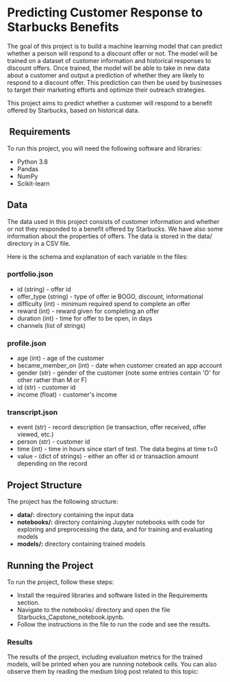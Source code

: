 # Predicting Customer Response to Starbucks Benefits

The goal of this project is to build a machine learning model that can predict whether a person will respond to a discount offer or not. The model will be trained on a dataset of customer information and historical responses to discount offers. Once trained, the model will be able to take in new data about a customer and output a prediction of whether they are likely to respond to a discount offer. This prediction can then be used by businesses to target their marketing efforts and optimize their outreach strategies.

This project aims to predict whether a customer will respond to a benefit offered by Starbucks, based on historical data.

##  Requirements
To run this project, you will need the following software and libraries:

- Python 3.8
- Pandas
- NumPy
- Scikit-learn

## Data

The data used in this project consists of customer information and whether or not they responded to a benefit offered by Starbucks. We have also some information about the properties of offers. The data is stored in the data/ directory in a CSV file.

Here is the schema and explanation of each variable in the files:

### **portfolio.json**

- id (string) - offer id
- offer_type (string) - type of offer ie BOGO, discount, informational
- difficulty (int) - minimum required spend to complete an offer
- reward (int) - reward given for completing an offer
- duration (int) - time for offer to be open, in days
- channels (list of strings)

### **profile.json**

- age (int) - age of the customer
- became_member_on (int) - date when customer created an app account
- gender (str) - gender of the customer (note some entries contain 'O' for other rather than M or F)
- id (str) - customer id
- income (float) - customer's income

### **transcript.json**

- event (str) - record description (ie transaction, offer received, offer viewed, etc.)
- person (str) - customer id
- time (int) - time in hours since start of test. The data begins at time t=0
- value - (dict of strings) - either an offer id or transaction amount depending on the record


## Project Structure
The project has the following structure:

- **data/:** directory containing the input data
- **notebooks/:** directory containing Jupyter notebooks with code for exploring and preprocessing the data, and for training and evaluating models
- **models/:** directory containing trained models

## Running the Project
To run the project, follow these steps:

- Install the required libraries and software listed in the Requirements section.
- Navigate to the notebooks/ directory and open the file Starbucks_Capstone_notebook.ipynb.
- Follow the instructions in the file to run the code and see the results.

### Results

The results of the project, including evaluation metrics for the trained models, will be printed when you are running notebook cells. You can also observe them by reading the medium blog post related to this topic: 

